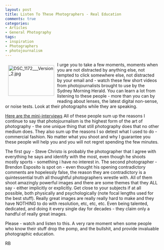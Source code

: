 ```yaml
---
layout: post
title: Listen To These Photographers - Real Education
comments: true
categories:
- Articles
- General Photography
tags:
- inspiration
- Photographers
- photojournalism
---
```

<a rel="lightbox" href="/wp-content/uploads/2010/07/DSC_1172___Version_2.jpg"><img title="DSC_1172___Version_2.jpg" src="/wp-content/uploads/2010/07/.thumbs/.DSC_1172___Version_2.jpg" border="0" alt="DSC_1172___Version_2.jpg" hspace="10" vspace="10" width="150" height="100" align="left" /></a>I urge you to take a few moments, moments when you are not distracted by anything else, not tempted to click somewhere else, not distracted by your email and - watch these few short videos from photojournalists brought to use by the Sydney Morning Herald. You can learn a lot from listening to these people - more than you can by reading about lenses, the latest digital non-sense, or noise tests. Look at their photographs while they are speaking.

<a href="http://www.smh.com.au/interactive/2010/national/photos1440/index.html">Here are the mini-interviews</a> All of these people sum up the reasons I continue to say that photojournalism is the highest form of the art of photography - the one unique thing that still photography does that no other medium does. They also sum up the reasons I so detest what I used to do - commercial fashion. No matter what you shoot and why I guarantee you these people will help you and you will not regret spending the few minutes.

The first guy - Steve Christo is probably the photographer that I agree with everything he says and identify with the most, even though he shoots mostly sports - something i have no interest in. The second photographer - Brendon Esposito is spot on - even thought his opening contradictory comments are hopelessly false, the reason they are contradictory is a quintessential truth all thoughtful photographers wrestle with. All of them shoot amazingly powerful images and there are some themes that they ALL say - either implicitly or explicitly. Get close to your subjects if at all possible, both physically and psychologically (note focal lengths used for the best stuff). Really great images are really really hard to make and they have NOTHING to do with resolution, etc, etc, etc. Even being talented, dedicated, and doing it every single day for decades - they claim only a handful of really great images.

Please - watch and listen to this. A very rare moment when some people who know their stuff drop the pomp, and the bullshit, and provide invaluable photographic education.

RB